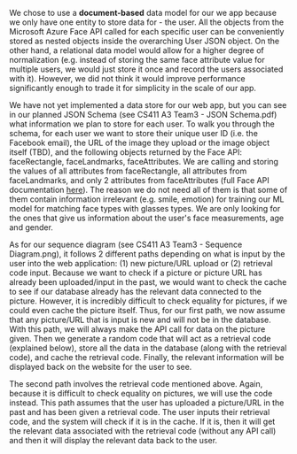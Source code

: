 We chose to use a **document-based** data model for our we app because we only have one entity to store data for - the user. All the objects from the Microsoft Azure Face API called for each specific user can be conveniently stored as nested objects inside the overarching User JSON object. On the other hand, a relational data model would allow for a higher degree of normalization (e.g. instead of storing the same face attribute value for multiple users, we would just store it once and record the users associated with it). However, we did not think it would improve performance significantly enough to trade it for simplicity in the scale of our app.

We have not yet implemented a data store for our web app, but you can see in our planned JSON Schema (see CS411 A3 Team3 - JSON Schema.pdf) what information we plan to store for each user. To walk you through the schema, for each user we want to store their unique user ID (i.e. the Facebook email), the URL of the image they upload or the image object itself (TBD), and the following objects returned by the Face API: faceRectangle, faceLandmarks, faceAttributes. We are calling and storing the values of all attributes from faceRectangle, all attributes from faceLandmarks, and only 2 attributes from faceAttributes (full Face API documentation [here](https://westus.dev.cognitive.microsoft.com/docs/services/563879b61984550e40cbbe8d/operations/563879b61984550f30395236)). The reason we do not need all of them is that some of them contain information irrelevant (e.g. smile, emotion) for training our ML model for matching face types with glasses types. We are only looking for the ones that give us information about the user's face measurements, age and gender.

As for our sequence diagram (see CS411 A3 Team3 - Sequence Diagram.png), it follows 2 different paths depending on what is input by the user into the web application: (1) new picture/URL upload or (2) retrieval code input.
Because we want to check if a picture or picture URL has already been uploaded/input in the past, we would want to check the cache to see if our database already has the relevant data connected to the picture. However, it is incredibly difficult to check equality for pictures, if we could even cache the picture itself. Thus, for our first path, we now assume that any picture/URL that is input is new and will not be in the database. With this path, we will always make the API call for data on the picture given. Then we generate a random code that will act as a retrieval code (explained below), store all the data in the database (along with the retrieval code), and cache the retrieval code. Finally, the relevant information will be displayed back on the website for the user to see.

The second path involves the retrieval code mentioned above. Again, because it is difficult to check equality on pictures, we will use the code instead. This path assumes that the user has uploaded a picture/URL in the past and has been given a retrieval code. The user inputs their retrieval code, and the system will check if it is in the cache. If it is, then it will get the relevant data associated with the retrieval code (without any API call) and then it will display the relevant data back to the user.